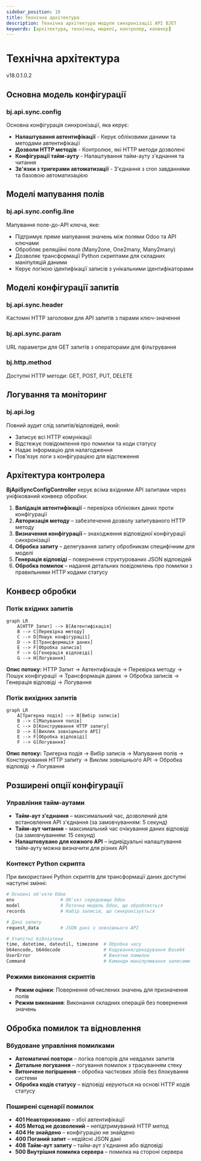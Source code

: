 ```yaml
---
sidebar_position: 10
title: Технічна архітектура
description: Технічна архітектура модуля синхронізації API BJET
keywords: [архітектура, технічна, моделі, контролер, конвеєр]
---
```


# Технічна архітектура

<span className="version-badge">v18.0.1.0.2</span>

## Основна модель конфігурації

### bj.api.sync.config

Основна конфігурація синхронізації, яка керує:

- **Налаштування автентифікації** - Керує обліковими даними та методами автентифікації
- **Дозволи HTTP методів** - Контролює, які HTTP методи дозволені
- **Конфігурації тайм-ауту** - Налаштування тайм-ауту з'єднання та читання
- **Зв'язки з тригерами автоматизації** - З'єднання з cron завданнями та базовою автоматизацією

## Моделі мапування полів

### bj.api.sync.config.line

Мапування поле-до-API ключа, яке:

- Підтримує пряме мапування значень між полями Odoo та API ключами
- Обробляє реляційні поля (Many2one, One2many, Many2many)
- Дозволяє трансформації Python скриптами для складних маніпуляцій даними
- Керує логікою ідентифікації записів з унікальними ідентифікаторами

## Моделі конфігурації запитів

### bj.api.sync.header
Кастомні HTTP заголовки для API запитів з парами ключ-значення

### bj.api.sync.param
URL параметри для GET запитів з операторами для фільтрування

### bj.http.method
Доступні HTTP методи: GET, POST, PUT, DELETE

## Логування та моніторинг

### bj.api.log

Повний аудит слід запитів/відповідей, який:

- Записує всі HTTP комунікації
- Відстежує повідомлення про помилки та коди статусу
- Надає інформацію для налагодження
- Пов'язує логи з конфігурацією для відстеження

## Архітектура контролера

**BjApiSyncConfigController** керує всіма вхідними API запитами через уніфікований конвеєр обробки:

1. **Валідація автентифікації** – перевірка облікових даних проти конфігурації
2. **Авторизація методу** – забезпечення дозволу запитуваного HTTP методу
3. **Визначення конфігурації** – знаходження відповідної конфігурації синхронізації
4. **Обробка запиту** – делегування запиту обробникам специфічним для моделі
5. **Генерація відповіді** – повернення структурованих JSON відповідей
6. **Обробка помилок** – надання детальних повідомлень про помилки з правильними HTTP кодами статусу

## Конвеєр обробки

### Потік вхідних запитів

```mermaid
graph LR
    A[HTTP Запит] --> B[Автентифікація]
    B --> C[Перевірка методу]
    C --> D[Пошук конфігурації]
    D --> E[Трансформація даних]
    E --> F[Обробка записів]
    F --> G[Генерація відповіді]
    G --> H[Логування]
```

**Опис потоку:**
HTTP Запит → Автентифікація → Перевірка методу → Пошук конфігурації → Трансформація даних → Обробка записів → Генерація відповіді → Логування

### Потік вихідних запитів

```mermaid
graph LR
    A[Тригерна подія] --> B[Вибір записів]
    B --> C[Мапування полів]
    C --> D[Конструювання HTTP запиту]
    D --> E[Виклик зовнішнього API]
    E --> F[Обробка відповіді]
    F --> G[Логування]
```

**Опис потоку:**
Тригерна подія → Вибір записів → Мапування полів → Конструювання HTTP запиту → Виклик зовнішнього API → Обробка відповіді → Логування

## Розширені опції конфігурації

### Управління тайм-аутами

- **Тайм-аут з'єднання** – максимальний час, дозволений для встановлення API з'єднання (за замовчуванням: 5 секунд)
- **Тайм-аут читання** – максимальний час очікування даних відповіді (за замовчуванням: 15 секунд)
- **Налаштовувано для кожного API** – індивідуальні налаштування тайм-ауту можна визначити для різних API

### Контекст Python скрипта

При використанні Python скриптів для трансформації даних доступні наступні змінні:

```python
# Основні об'єкти Odoo
env                 # Об'єкт середовища Odoo
model               # Поточна модель Odoo, що обробляється
records             # Набір записів, що синхронізується

# Дані запиту
request_data        # JSON дані з зовнішнього API

# Утилітні бібліотеки
time, datetime, dateutil, timezone  # Обробка часу
b64encode, b64decode                # Кодування/декодування Base64
UserError                           # Винятки помилок
Command                             # Команди маніпулювання записами
```

### Режими виконання скриптів

- **Режим оцінки**: Повернення обчислених значень для призначення полів
- **Режим виконання**: Виконання складних операцій без повернення значень

## Обробка помилок та відновлення

### Вбудоване управління помилками

- **Автоматичні повтори** – логіка повторів для невдалих запитів
- **Детальне логування** – логування помилок з трасуванням стеку
- **Витончене погіршення** – обробка часткових збоїв без блокування системи
- **Обробка кодів статусу** – відповіді керуються на основі HTTP кодів статусу

### Поширені сценарії помилок

- **401 Неавторизовано** – збої автентифікації
- **405 Метод не дозволений** – непідтримуваний HTTP метод
- **404 Не знайдено** – конфігурацію не знайдено
- **400 Поганий запит** – недійсні JSON дані
- **408 Тайм-аут запиту** – тайм-аут з'єднання або відповіді
- **500 Внутрішня помилка сервера** – помилка на стороні сервера